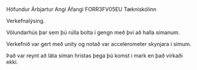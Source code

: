 Höfundur Árbjartur Angi
Áfangi FORR3FV05EU
Tækniskólinn

Verkefnalýsing.

Völundarhús þar sem þú rúlla bolta í gengn með því að halla símanum.


Verkefnið var gert með unity og notað var accelerometer skynjara í símum.


Það var reynt að láta síman hristas þega þú komst i mark en það virkaði ekki.
